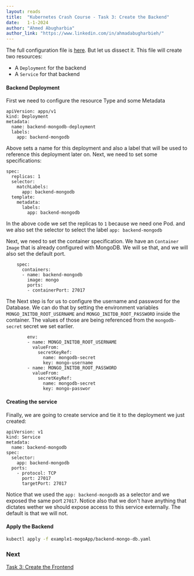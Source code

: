 ```yaml
---
layout: reads
title:  "Kubernetes Crash Course - Task 3: Create the Backend"
date:   1-1-2024
author: "Ahmed Abugharbia"
author_link: "https://www.linkedin.com/in/ahmadabugharbieh/"
---
```


The full configuration file is [here](https://github.com/Ahmed-AG/k8s-quick-start-tutorial/blob/main/example1-mongoApp/backend-mongo-db.yaml). But let us dissect it.
This file will create two resources:
- A `Deployment` for the backend
- A `Service` for that backend

#### Backend Deployment

First we need to configure the resource Type and some Metadata
```
apiVersion: apps/v1
kind: Deployment
metadata:
  name: backend-mongodb-deployment
  labels:
    app: backend-mongodb
```

Above sets a name for this deployment and also a label that will be used to reference this deployment later on.
Next,  we need to set some specifications:
```
spec:
  replicas: 1
  selector:
    matchLabels:
      app: backend-mongodb
  template:
    metadata:
      labels:
        app: backend-mongodb
```
In the above code we set the replicas to `1` because we need one Pod. and we also set the selector to select the label `app: backend-mongodb`

Next, we need to set the container specification. We have an `Container Image` that is already configured with MongoDB. We will se that, and we will also set the default port.
```
    spec:
      containers:
      - name: backend-mongodb
        image: mongo
        ports:
        - containerPort: 27017
```
The Next step is for us to configure the username and password for the Database. We can do that by setting the environment variables `MONGO_INITDB_ROOT_USERNAME` and `MONGO_INITDB_ROOT_PASSWORD` inside the container. The values of those are being referenced from the `mongodb-secret` secret we set earlier.

```
        env:
        - name: MONGO_INITDB_ROOT_USERNAME
          valueFrom:
            secretKeyRef:
              name: mongodb-secret
              key: mongo-username
        - name: MONGO_INITDB_ROOT_PASSWORD
          valueFrom: 
            secretKeyRef:
              name: mongodb-secret
              key: mongo-passwor
```
#### Creating the service
Finally, we are going to create service and tie it to the deployment we just created:
```
apiVersion: v1
kind: Service
metadata:
  name: backend-mongodb
spec:
  selector:
    app: backend-mongodb
  ports:
    - protocol: TCP
      port: 27017
      targetPort: 27017
```

Notice that we used the `app: backend-mongodb` as a selector and we exposed the same port `27017`. Notice also that we don't have anything that dictates wether we should expose access to this service externally. The default is that we will not.

#### Apply the Backend

```bash
kubectl apply -f example1-mogoApp/backend-mongo-db.yaml
```

### Next
[Task 3: Create the Frontend](/read/kubernetes-crash-course-task4.html)
